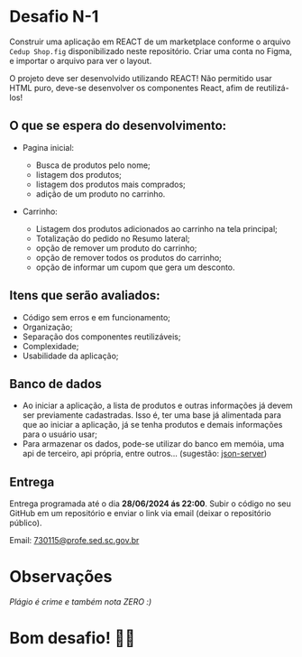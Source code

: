 # Desafio N-1

Construir uma aplicação em REACT de um marketplace conforme o arquivo `Cedup Shop.fig` disponibilizado neste repositório.
Criar uma conta no Figma, e importar o arquivo para ver o layout.

O projeto deve ser desenvolvido utilizando REACT!
Não permitido usar HTML puro, deve-se desenvolver os componentes React, afim de reutilizá-los!

## O que se espera do desenvolvimento:

- Pagina inicial:

  - Busca de produtos pelo nome;
  - listagem dos produtos;
  - listagem dos produtos mais comprados;
  - adição de um produto no carrinho.

- Carrinho:

  - Listagem dos produtos adicionados ao carrinho na tela principal;
  - Totalização do pedido no Resumo lateral;
  - opção de remover um produto do carrinho;
  - opção de remover todos os produtos do carrinho;
  - opção de informar um cupom que gera um desconto.

## Itens que serão avaliados:

- Código sem erros e em funcionamento;
- Organização;
- Separação dos componentes reutilizáveis;
- Complexidade;
- Usabilidade da aplicação;

## Banco de dados

- Ao iniciar a aplicação, a lista de produtos e outras informações já devem ser previamente cadastradas. Isso é, ter uma base já alimentada para que ao iniciar a aplicação, já se tenha produtos e demais informações para o usuário usar;
- Para armazenar os dados, pode-se utilizar do banco em memóia, uma api de terceiro, api própria, entre outros... (sugestão: [json-server](https://github.com/typicode/json-server/tree/v0))

## Entrega

Entrega programada até o dia **28/06/2024 ás 22:00**.
Subir o código no seu GitHub em um repositório e enviar o link via email (deixar o repositório público).

Email: 730115@profe.sed.sc.gov.br

# Observações

_Plágio é crime e também nota ZERO :)_

# Bom desafio! 👨‍💻
